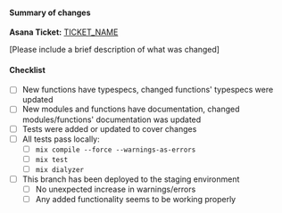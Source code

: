 #### Summary of changes
**Asana Ticket:** [TICKET_NAME](TICKET_LINK)

[Please include a brief description of what was changed]

#### Checklist
- [ ] New functions have typespecs, changed functions' typespecs were updated
- [ ] New modules and functions have documentation, changed modules/functions' documentation was updated
- [ ] Tests were added or updated to cover changes
- [ ] All tests pass locally:
  - [ ] `mix compile --force --warnings-as-errors`
  - [ ] `mix test`
  - [ ] `mix dialyzer`
- [ ] This branch has been deployed to the staging environment
  - [ ] No unexpected increase in warnings/errors
  - [ ] Any added functionality seems to be working properly
